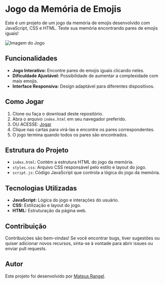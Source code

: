 # Jogo da Memória de Emojis

Este é um projeto de um jogo da memória de emojis desenvolvido com JavaScript, CSS e HTML. Teste sua memória encontrando pares de emojis iguais!

![Imagem do Jogo](https://github.com/MateusRangel1101/Game-Jogo-da-Memoria/assets/142257269/60ba5bcd-2f37-4691-8cd9-94caa5dcbd1c)

## Funcionalidades

- **Jogo Interativo:** Encontre pares de emojis iguais clicando neles.
- **Dificuldade Ajustável:** Possibilidade de aumentar a complexidade com mais emojis.
- **Interface Responsiva:** Design adaptável para diferentes dispositivos.

## Como Jogar

1. Clone ou faça o download deste repositório.
2. Abra o arquivo `index.html` em seu navegador preferido.
3. OU ACESSE: <a href="https://silver-ganache-0ce663.netlify.app/">Jogar</a>
4. Clique nas cartas para virá-las e encontre os pares correspondentes.
5. O jogo termina quando todos os pares são encontrados.
  

## Estrutura do Projeto

- `index.html`: Contém a estrutura HTML do jogo da memória.
- `styles.css`: Arquivo CSS responsável pelo estilo e layout do jogo.
- `script.js`: Código JavaScript que controla a lógica do jogo da memória.

## Tecnologias Utilizadas

- **JavaScript:** Lógica do jogo e interações do usuário.
- **CSS:** Estilização e layout do jogo.
- **HTML:** Estruturação da página web.

## Contribuição

Contribuições são bem-vindas! Se você encontrar bugs, tiver sugestões ou quiser adicionar novos recursos, sinta-se à vontade para abrir issues ou enviar pull requests.

## Autor

Este projeto foi desenvolvido por [Mateus Rangel](https://github.com/MateusRangel1101).


